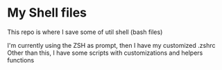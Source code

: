 # My Shell files

This repo is where I save some of util shell (bash files) 


I'm currently using the ZSH as prompt, then I have my customized .zshrc
Other than this, I have some scripts with customizations and helpers functions 

